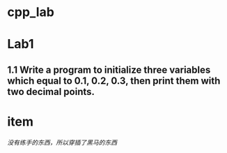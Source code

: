 # cpp_lab

# Lab1
## 1.1 Write a program to initialize three variables which equal to 0.1, 0.2, 0.3, then print them with two decimal points.

# item
###### 没有练手的东西，所以穿插了黑马的东西
